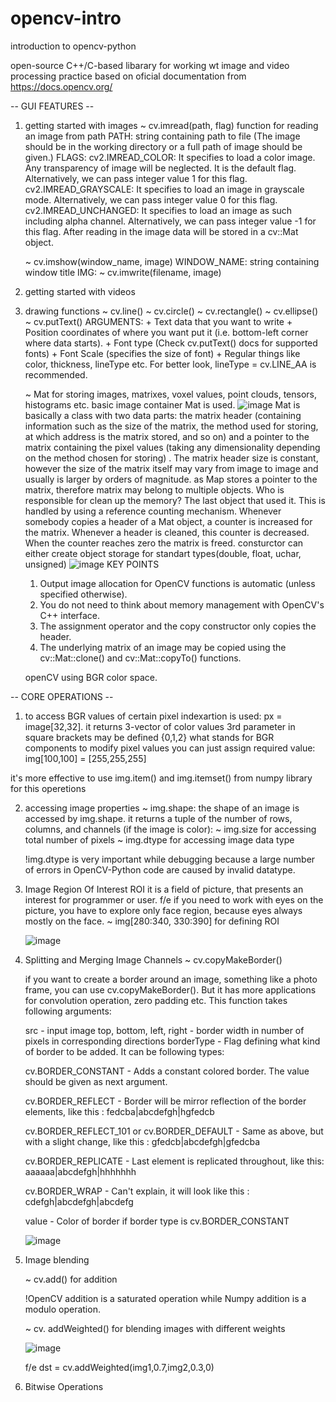 # opencv-intro
introduction to opencv-python

open-source C++/C-based libarary for working wt image and video processing
practice based on oficial documentation from https://docs.opencv.org/

-- GUI FEATURES -- 
1. getting started with images
	~ cv.imread(path, flag)
	function for reading an image from path
	PATH: string containing path to file (The image should be in the working directory or a full path of image should be given.)
	FLAGS:	cv2.IMREAD_COLOR: It specifies to load a color image. Any transparency of image will be neglected. It is the default flag. Alternatively, we can pass integer value 1 for this flag.
		cv2.IMREAD_GRAYSCALE: It specifies to load an image in grayscale mode. Alternatively, we can pass integer value 0 for this flag.
		cv2.IMREAD_UNCHANGED: It specifies to load an image as such including alpha channel. Alternatively, we can pass integer value -1 for this flag.
	After reading in the image data will be stored in a cv::Mat object.
	
	~ cv.imshow(window_name, image)
	WINDOW_NAME: string containing window title
	IMG: 
	~ cv.imwrite(filename, image)
2. getting started with videos
3. drawing functions
	~ cv.line()
	~ cv.circle()
	~ cv.rectangle()
	~ cv.ellipse()
	~ cv.putText() 
	ARGUMENTS: + Text data that you want to write
		+ Position coordinates of where you want put it (i.e. bottom-left corner where data starts).
		+ Font type (Check cv.putText() docs for supported fonts)
		+ Font Scale (specifies the size of font)
		+ Regular things like color, thickness, lineType etc. For better look, lineType = cv.LINE_AA is recommended.
	
	~ Mat
	for storing images, matrixes, voxel values, point clouds, tensors, histograms etc. basic image container Mat is used.
	![image](https://user-images.githubusercontent.com/43139654/121488737-093e5480-c9dc-11eb-88d2-16d06f7bf7d7.png)
	Mat is basically a class with two data parts: the matrix header (containing information such as the size of the matrix, the method used for storing, at which address is the matrix stored, and so on) and a pointer to the matrix containing the pixel values (taking any dimensionality depending on the method chosen for storing) . The matrix header size is constant, however the size of the matrix itself may vary from image to image and usually is larger by orders of magnitude.
	as Map stores a pointer to the matrix, therefore matrix may belong to multiple objects. Who is responsible for clean up the memory? The last object that used it. This is handled by using a reference counting mechanism. Whenever somebody copies a header of a Mat object, a counter is increased for the matrix. Whenever a header is cleaned, this counter is decreased. When the counter reaches zero the matrix is freed.
	consturctor can either create object storage for standart types(double, float, uchar, unsigned)
	![image](https://user-images.githubusercontent.com/43139654/121351595-9f1ea480-c934-11eb-8593-8ec8140540bf.png)
	KEY POINTS
	1) Output image allocation for OpenCV functions is automatic (unless specified otherwise).
	2) You do not need to think about memory management with OpenCV's C++ interface.
	3) The assignment operator and the copy constructor only copies the header.
	4) The underlying matrix of an image may be copied using the cv::Mat::clone() and cv::Mat::copyTo() functions.
	
	openCV using BGR color space.
	
	
-- CORE OPERATIONS -- 
1. to access BGR values of certain pixel indexartion is used: px = image[32,32]. it returns 3-vector of color values
3rd parameter in square brackets may be defined {0,1,2} what stands for BGR components
to modify pixel values you can just assign required value: img[100,100] = [255,255,255]

it's more effective to use img.item() and img.itemset() from numpy library for this operetions

2. accessing image properties
	~ img.shape: the shape of an image is accessed by img.shape. it returns a tuple of the number of rows, columns, and channels (if the image is color):
	~ img.size for accessing total number of pixels
	~ img.dtype for accessing image data type
	
	!img.dtype is very important while debugging because a large number of errors in OpenCV-Python code are caused by invalid datatype.
	
3. Image Region Of Interest
	ROI it is a field of picture, that presents an interest for programmer or user.
	f/e if you need to work with eyes on the picture, you have to explore only face region, because eyes always mostly on the face.
	~ img[280:340, 330:390] for defining ROI 
	
	![image](https://user-images.githubusercontent.com/43139654/122920891-89fd3900-d36a-11eb-8ebd-3315dbaa4fbc.png)
4. Splitting and Merging Image Channels
	~ cv.copyMakeBorder()
	
	if you want to create a border around an image, something like a photo frame, you can use cv.copyMakeBorder(). But it has more applications for convolution operation, zero padding etc. This function takes following arguments:
	
	src - input image
	top, bottom, left, right - border width in number of pixels in corresponding directions
	borderType - Flag defining what kind of border to be added. It can be following types:
	
	cv.BORDER_CONSTANT - Adds a constant colored border. The value should be given as next argument.
	
	cv.BORDER_REFLECT - Border will be mirror reflection of the border elements, like this : fedcba|abcdefgh|hgfedcb
	
	cv.BORDER_REFLECT_101 or cv.BORDER_DEFAULT - Same as above, but with a slight change, like this : gfedcb|abcdefgh|gfedcba
	
	cv.BORDER_REPLICATE - Last element is replicated throughout, like this: aaaaaa|abcdefgh|hhhhhhh
	
	cv.BORDER_WRAP - Can't explain, it will look like this : cdefgh|abcdefgh|abcdefg
	
	value - Color of border if border type is cv.BORDER_CONSTANT
	
	![image](https://user-images.githubusercontent.com/43139654/122922053-e7de5080-d36b-11eb-8e5b-ed931e475973.png)
5. Image blending
	
	~ cv.add() for addition
	
	!OpenCV addition is a saturated operation while Numpy addition is a modulo operation.
	
	~ cv. addWeighted() for blending images with different weights 
	
	![image](https://user-images.githubusercontent.com/43139654/122923917-dbf38e00-d36d-11eb-922d-7aade0b29f62.png)
	
	f/e dst = cv.addWeighted(img1,0.7,img2,0.3,0)
6. Bitwise Operations


